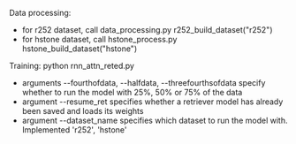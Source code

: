 Data processing: 
- for r252 dataset, call data_processing.py r252_build_dataset("r252")
- for hstone dataset, call hstone_process.py hstone_build_dataset("hstone")

Training: python rnn_attn_reted.py 
- arguments --fourthofdata, --halfdata, --threefourthsofdata specify whether to run the model with 25%, 50% or 75% of the data
- argument --resume_ret specifies whether a retriever model has already been saved and loads its weights
- argument --dataset_name specifies which dataset to run the model with. Implemented 'r252', 'hstone'
